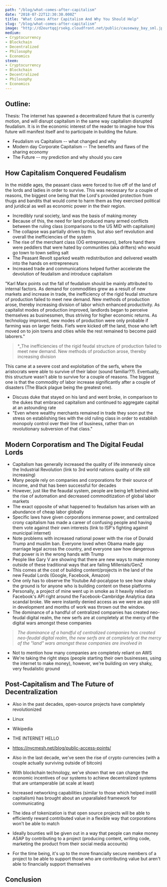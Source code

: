 ```yaml
---
path: "/blog/what-comes-after-capitalism"
date: "2018-07-22T12:30:30.000Z"
title: "What Comes After Capitalism And Why You Should Help"
slug: "/blog/what-comes-after-capitalism"
image: "http://d2eurtqqjrsekg.cloudfront.net/public/causeway_bay_sml.jpeg"
medium:
- Cryptocurrency
- Blockchain
- Decentralized
- Philosophy
- Economics
steem:
- Cryptocurrency
- Blockchain
- Decentralized
- Philosophy
- Economics
---
```


## Outline:
Thesis: The internet has spawned a decentralized future that is currently motion, and will disrupt capitalism in the same way capitalism disrupted feudalism. It is in the economic interest of the reader to imagine how this future will manifest itself and to participate in building the future.

- Feudalism vs Capitalism -- what changed and why
- Modern day Corporate Capitalism -- The benefits and flaws of the sharing economy
- The Future -- my prediction and why should you care

## How Capitalism Conquered Feudalism

In the middle ages, the peasant class were forced to live off of the land of the lords and ladies in order to survive. This was necessary for a couple of reasons, the biggest one being that the Lord's provided protection from thugs and bandits that would come to harm them as they exercised political and juridical as well as economic power in the their region.

- Incredibly rural society, land was the basis of making money
- Because of this, the need for land produced many armed conflicts between the ruling class (comparisons to the US MID with capitalism)
- The collapse was partially driven by this, but also serf revolution and overall the inefficiencies of the system
- The rise of the merchant class (OG entrepreneurs), before hand there were peddlers that were hated by communities (aka drifters) who would go town to town selling salt
- The Peasant Revolt sparked wealth redistribution and delivered wealth into the hands on entrepreneurs
- Increased trade and communications helped further accelerate the devolution of feudalism and introduce capitalism

"Karl Marx points out the fall of feudalism should be mainly attributed to internal factors. As demand for commodities grew as a result of new markets and increase in trade, the inefficiency of the rigid feudal structure of production failed to meet new demand. New methods of production arose, thereby increasing division of labor which enhanced productivity. As capitalist modes of production improved, landlords began to perceive themselves as businessmen, thus striving for higher economic returns. As technology improved, new modes of production were only probable if farming was on larger fields. Fiefs were kicked off the land, those who left moved on to join towns and cities while the rest remained to become paid laborers."

>*_The inefficiencies of the rigid feudal structure of production failed to meet new demand. New methods of production arose, thereby increasing division

This came at a severe cost and exploitation of the serfs, where the aristocrats were able to survive of their labor (sound familiar??). Eventually, this structure wasn't able to survive for a couple of reasons. The biggest one is that the commodity of labor increase significantly after a couple of disasters (The Black plague being the greatest one).
- Discuss duke that stayed on his land and went broke, in comparison to the dukes that embraced capitalism and continued to aggregate capital at an astounding rate
- "Even where wealthy merchants remained in trade they soon put the stress on establishing ties with the old ruling class in order to establish monopoly control over their line of business, rather than on revolutionary subversion of that class."


## Modern Corporatism and The Digital Feudal Lords
- Capitalism has generally increased the quality of life immenesly since the Industrial Revolution (link to 3rd world nations quality of life still increasing)
- Many people rely on companies and corporations for their source of income, and that has been successful for decades
- However, just like the feaudal system, people are being left behind with the rise of automation and decreased commoditization of global labor markets
- The exact opposite of what happened to feudalism has arisen with an abundance of cheap labor globally
- Specific laws have given corporations immense power, and centralized crony capitalism has made a career of confusing people and having them vote against their own interests (link to ISP's fighting against municipal internet)
- Note problems with increased national power with the rise of Donald Trump and muslim ban. Everyone loved when Obama made gay marriage legal across the country, and everyone saw how dangerous that power is in the wrong hands with Trump
- People like Gary V are showing that there are new ways to make money outside of these traditional ways that are failing Millenials/GenZ
- This comes at the cost of building content/projects in the land of the new Feudal Lords (Google, Facebook, Amazon)
- One only has to observe the Youtube Ad-pocalypse to see how shaky the ground is for anyone who is building content on these platforms
- Personally, a project of mine went up in smoke as it heavily relied on Facebook's API right around the Facebook-Cambridge Analytica data scandal broke. We were instantly denied access as we were an app still in development and months of work was thrown out the window.
- The dominance of a handful of centralized companies has created neo-feudal digital realm, the new serfs are at completely at the mercy of the digital wars amongst these companies

>*_The dominance of a handful of centralized companies has created neo-feudal digital realm, the new serfs are at completely at the mercy of the "land" wars amongst these companies are involved in_*


- Not to mention how many companies are completely reliant on AWS
- We're taking the right steps (people starting their own businesses, using the internet to make money), however, we're building on very shaky, very feudalistic ground

## Post-Capitalism and The Future of Decentralization
- Also in the past decades, open-source projects have completely revolutionized
- Linux
- Wikipedia
- THE INTERNET HELLO
- https://nycmesh.net/blog/public-access-points/

- Also in the last decade, we've seen the rise of crypto currencies (with a couple actually surviving outside of bitcoin)
- With blockchain technology, we've shown that we can change the economic incentives of our systems to achieve decentralized systems that are untamperable (at scale at least)

- Increased networking capabilities (similar to those which helped instill capitalism) has brought about an unparallaled framework for communicating

- The idea of tokenization is that open source projects will be able to efficiently reward contributed value in a flexible way that corporations won't be able to match
- Ideally bounties will be given out in a way that people can make money ASAP by contributing to a project (producing content, writing code, marketing the product from their social media accounts)
- For the time being, it's up to the more financially secure members of a project to be able to support those who are contributing value but aren't able to financially support themselves


## Conclusion


